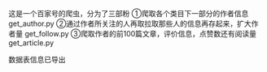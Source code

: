﻿这是一个百家号的爬虫，分为了三部粉
①爬取各个类目下一部分的作者信息 get_author.py
②通过作者所关注的人再取拉取那些人的信息再存起来，扩大作者量 get_follow.py
③爬取作者的前100篇文章，评价信息，点赞数还有阅读量 get_article.py

数据表信息已导出
